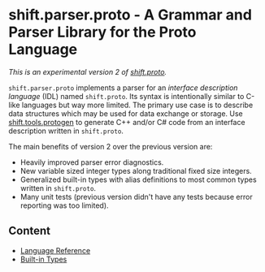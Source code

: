 # shift.parser.proto - A Grammar and Parser Library for the Proto Language

*This is an experimental version 2 of [shift.proto](../../proto/doc/proto.md).*

`shift.parser.proto` implements a parser for an *interface description language* (IDL) named `shift.proto`. Its syntax is intentionally similar to C-like languages but way more limited. The primary use case is to describe data structures which may be used for data exchange or storage. Use [shift.tools.protogen](../../tools.protogen/doc/tools.protogen.md) to generate C++ and/or C# code from an interface description written in `shift.proto`.

The main benefits of version 2 over the previous version are:

* Heavily improved parser error diagnostics.
* New variable sized integer types along traditional fixed size integers.
* Generalized built-in types with alias definitions to most common types written in `shift.proto`.
* Many unit tests (previous version didn't have any tests because error reporting was too limited).

## Content

* [Language Reference](language_reference.md)
* [Built-in Types](built_in_types.md)
